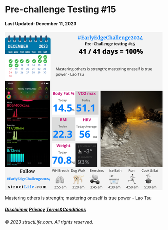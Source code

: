 # Pre-challenge Testing #15

#### Last Updated: December 11, 2023

![Daily report for December 11, 2023 from structLife.com for a 2024 daily morning routine pre-challenge testing - EarlyEdgeChallenge2024. ](../images/products/challenge-2023-12-11-pre-challenge-testing-15-EarlyEdgeChallenge2024.png)

Mastering others is strength; mastering oneself is true power - Lao Tsu


##### [Disclaimer](/about-disclaimer)  [Privacy](/about-privacy-policy)  [Terms&Conditions](/about-terms-conditions)

###### © 2023 structLife.com. All rights reserved.